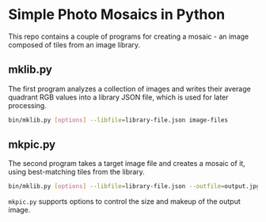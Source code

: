 # Simple Photo Mosaics in Python

This repo contains a couple of programs for creating a mosaic - an image composed of tiles from an image library.

## mklib.py

The first program analyzes a collection of images and writes their average quadrant RGB values into a library JSON file, which is used for later processing.

``` bash
bin/mklib.py [options] --libfile=library-file.json image-files
```

## mkpic.py

The second program takes a target image file and creates a mosaic of it, using best-matching tiles from the library.

``` bash
bin/mklib.py [options] --libfile=library-file.json --outfile=output.jpg image.jpg
```

`mkpic.py` supports options to control the size and makeup of the output image.

